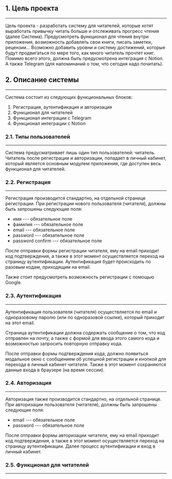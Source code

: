## 1. Цель проекта

---

Цель проекта - разработать систему для читателей, которые хотят выработать привычку читать больше и отслеживать прогресс чтения (далее Система). Предусмотреть функционал для чтения внутри приложения, возможность добавлять свои книги, писать заметки, рецензии... Возможно добавить уровни и систему достижений, которые будут продвигаться по мере того, как много читатель прочтет книг. Помимо всего этого, должна быть предусмотрена интеграция с Notion. А также Telegram (для напоминаний о том, что сегодня надо почитать).

## 2. Описание системы

---

Система состоит из следующих функциональных блоков:
1. Регистрация, аутентификация и авторизация
2. Функционал для читателей
3. Функционал интеграции с Telegram
4. Функционал интеграции с Notion

### 2.1. Типы пользователей

---

Система предусматривает лишь один тип пользователей: читатель. Читатель после регистрации и авторизации, попадает в личный кабинет, который является основным модулем приложения, где доступен весь функционал для читателей.

### 2.2. Регистрация

---

Регистрация производится стандартно, на отдельной странице регистрации. При регистрации нового пользователя (читателя), должны быть запрошены следующие поля:

* имя --- обязательное поле
* фамилия --- обязательное поле
* email --- обязательное поле
* password --- обязательное поле
* password confirm --- обязательное поле

После отправки формы регистрации читателя, ему на email приходит код подтверждения, а также в этот момент осуществляется переход на страницу аутентификации. Аутентификация будет происходить по разовым кодам, приходящим на email.

Также стоит предусмотреть возможность регистрации с помощью Google.

### 2.3. Аутентификация

---

Аутентификация пользователя (читателя) осуществляется по email и одноразовому паролю (или по одноразовой ссылке), который приходит на этот email.

Страница аутентификации должна содержать сообщение о том, что код отправлен на почту, а также с формой для ввода этого самого кода и возможностью запросить повторную отправку кода. 

После отправки формы подтверждения кода, должно появиться модальное окно с сообщением об успешной регистрации и кнопкой для перехода в личный кабинет читателя. Также в этот момент сохраняются данные входа в браузере (на время сессии). 

### 2.4. Авторизация

---

Авторизация также производится стандартно, на отдельной странице. При авторизации пользователя (читателя), должны быть запрошены следующие поля:

* email --- обязательное поле
* password --- обязательное поле

После отправки формы авторизации читателя, ему на email приходит код подтверждения, а также в этот момент осуществляется переход на страницу аутентификации. Далее процесс аутентификации и вход в личный кабинет.

### 2.5. Функционал для читателей

---
